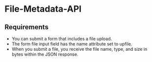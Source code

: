 # File-Metadata-API

## Requirements
<ul>
  <li>You can submit a form that includes a file upload.</li>
  <li>The form file input field has the name attribute set to upfile.</li>
  <li>When you submit a file, you receive the file name, type, and size in bytes within the JSON response.</li>
 </ul>
